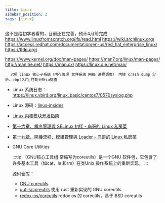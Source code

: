 ```yaml
---
title: Linux
sidebar_position: 2
tags: [Linux]
---
```

这不是给初学者看的，目前还在完善，预计4月前完成
https://www.linuxfromscratch.org/lfs/read.html
https://wiki.archlinux.org/
https://access.redhat.com/documentation/en-us/red_hat_enterprise_linux/
https://tldp.org/

https://www.kernel.org/doc/man-pages/
https://man7.org/linux/man-pages/
http://man.he.net/
https://man.cx/
https://linux.die.net/man/

      了解 linux 核心子系统（内存管理 文件系统 网络 进程调度） 内核 crash dump 分析，ebpf入门,性能分析io排查

- Linux 系统日志：https://linux.vbird.org/linux_basic/centos7/0570syslog.php
- Linux 源码：[linux-insides](https://github.com/0xAX/linux-insides)
- [Linux 内核模块开发指南](https://sysprog21.github.io/lkmpg/)
- [第十六章、程序管理與 SELinux 初探 - 鸟哥的 Linux 私房菜](https://linux.vbird.org/linux_basic/centos7/0440processcontrol.php)
- [第十九章、開機流程、模組管理與 Loader - 鸟哥的 Linux 私房菜](https://linux.vbird.org/linux_basic/centos7/0510osloader.php)

- GNU Core Utilities

  :::tip
  （GNU核心工具组 常缩写为coreutils）是一个GNU 软件包，它包含了许多基本工具（如cat，ls 和rm）在类Unix 操作系统上的重新实现。
  :::

  源码仓库：

  + [GNU coreutils](https://github.com/coreutils/coreutils)
  + [uutils/coreutils](https://github.com/uutils/coreutils) 使用 rust 重新实现的 GNU coreutils.
  + [redox-os/coreutils](https://github.com/redox-os/coreutils) redox os 的 coreutils，基于 BSD coreutils